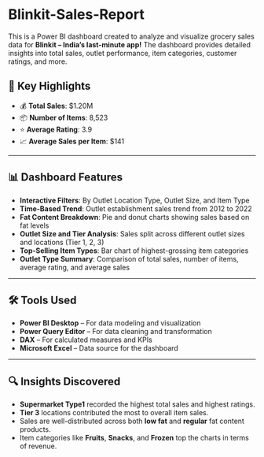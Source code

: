 # Blinkit-Sales-Report
This is a Power BI dashboard created to analyze and visualize grocery sales data for **Blinkit – India’s last-minute app!** The dashboard provides detailed insights into total sales, outlet performance, item categories, customer ratings, and more.

## 📌 Key Highlights

- 💰 **Total Sales**: $1.20M  
- 📦 **Number of Items**: 8,523  
- ⭐ **Average Rating**: 3.9  
- 📈 **Average Sales per Item**: $141  

---

## 📊 Dashboard Features

- **Interactive Filters**: By Outlet Location Type, Outlet Size, and Item Type
- **Time-Based Trend**: Outlet establishment sales trend from 2012 to 2022
- **Fat Content Breakdown**: Pie and donut charts showing sales based on fat levels
- **Outlet Size and Tier Analysis**: Sales split across different outlet sizes and locations (Tier 1, 2, 3)
- **Top-Selling Item Types**: Bar chart of highest-grossing item categories
- **Outlet Type Summary**: Comparison of total sales, number of items, average rating, and average sales


---

## 🛠 Tools Used

- **Power BI Desktop** – For data modeling and visualization
- **Power Query Editor** – For data cleaning and transformation
- **DAX** – For calculated measures and KPIs
- **Microsoft Excel** – Data source for the dashboard

---

## 🔍 Insights Discovered

- **Supermarket Type1** recorded the highest total sales and highest ratings.
- **Tier 3** locations contributed the most to overall item sales.
- Sales are well-distributed across both **low fat** and **regular** fat content products.
- Item categories like **Fruits**, **Snacks**, and **Frozen** top the charts in terms of revenue.
